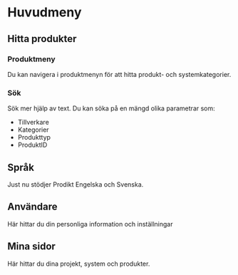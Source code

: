 # Huvudmeny

## Hitta produkter


### Produktmeny

Du kan navigera i produktmenyn för att hitta produkt- och systemkategorier.

### Sök

Sök mer hjälp av text. Du kan söka på en mängd olika parametrar som: 

- Tillverkare
- Kategorier
- Produkttyp
- ProduktID

## Språk

Just nu stödjer Prodikt Engelska och Svenska.

## Användare

Här hittar du din personliga information och inställningar

## Mina sidor

Här hittar du dina projekt, system och produkter.